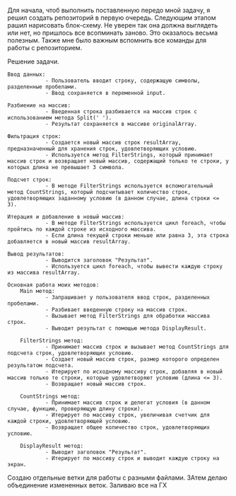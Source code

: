 Для начала, чтоб выполнить поставленную передо мной задачу, я решил создать репозиторий в первую очередь. Следующим этапом рашил нарисовать блок-схему. Не уверен так она должна выглядеть или нет, но пришлось все всопминать заново. Это оказалось весьма полезным. Также мне было важным вспомнить все команды для работы с репозиторием. 


Решение задачи.

    Ввод данных:
                - Пользователь вводит строку, содержащую символы, разделенные пробелами.
                - Ввод сохраняется в переменной input.

    Разбиение на массив:
                - Введенная строка разбивается на массив строк с использованием метода Split(' ').
                - Результат сохраняется в массиве originalArray.

    Фильтрация строк:
                - Создается новый массив строк resultArray, предназначенный для хранения строк, удовлетворяющих условию.
                - Используется метод FilterStrings, который принимает массив строк и возвращает новый массив, содержащий только те строки, у которых длина не превышает 3 символа.

    Подсчет строк:  
                - В методе FilterStrings используется вспомогательный метод CountStrings, который подсчитывает количество строк, удовлетворяющих заданному условию (в данном случае, длина строки <= 3).

    Итерация и добавление в новый массив:
                - В методе FilterStrings используется цикл foreach, чтобы пройтись по каждой строке из исходного массива.
                - Если длина текущей строки меньше или равна 3, эта строка добавляется в новый массив resultArray.

    Вывод результатов:
                - Выводится заголовок "Результат".
                - Используется цикл foreach, чтобы вывести каждую строку из массива resultArray.

    Основная работа моих методов:
        Main метод:
                - Запрашивает у пользователя ввод строк, разделенных пробелами.
                - Разбивает введенную строку на массив строк.
                - Вызывает метод FilterStrings для обработки массива строк.
                - Выводит результат с помощью метода DisplayResult.

        FilterStrings метод:
                - Принимает массив строк и вызывает метод CountStrings для подсчета строк, удовлетворяющих условию.
                - Создает новый массив строк, размер которого определен результатом подсчета.
                - Итерирует по исходному массиву строк, добавляя в новый массив только те строки, которые удовлетворяют условию (длина <= 3).
                - Возвращает новый массив строк.

        CountStrings метод:
                - Принимает массив строк и делегат условия (в данном случае, функцию, проверяющую длину строки).
                - Итерирует по массиву строк, увеличивая счетчик для каждой строки, удовлетворяющей условию.
                - Возвращает общее количество строк, удовлетворяющих условию.

        DisplayResult метод:
                - Выводит заголовок "Результат".
                - Итерирует по массиву строк и выводит каждую строку на экран.


Создаю отдельные ветки для работы с разными файлами. ЗАтем делаю объединение измененных веток. Заливаю все на ГХ